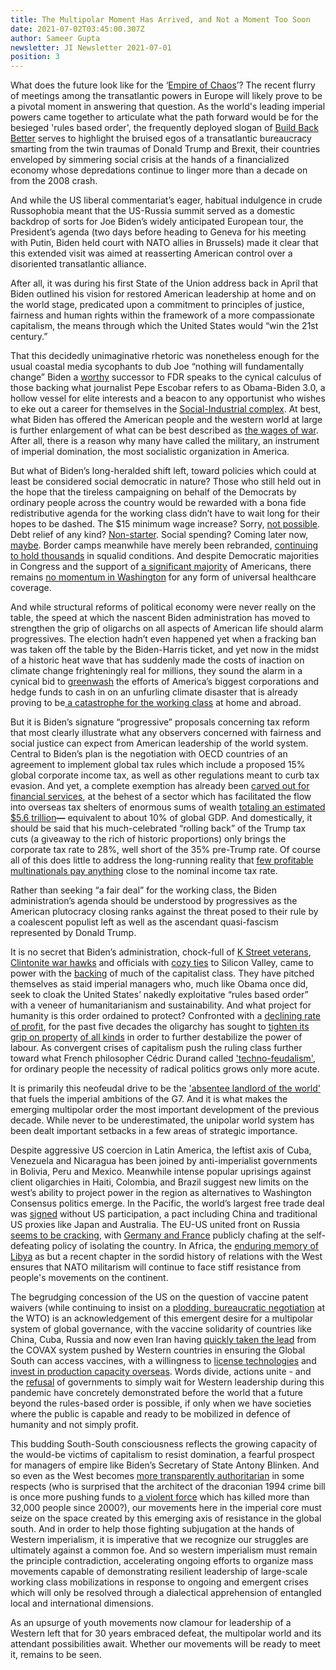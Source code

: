 ```yaml
---
title: The Multipolar Moment Has Arrived, and Not a Moment Too Soon
date: 2021-07-02T03:45:00.307Z
author: Sameer Gupta
newsletter: JI Newsletter 2021-07-01
position: 3
---
```

What does the future look like for the ‘[Empire of Chaos](https://www.counterpunch.org/2014/12/19/empire-of-chaos/)’? The recent flurry of meetings among the transatlantic powers in Europe will likely prove to be a pivotal moment in answering that question. As the world's leading imperial powers came together to articulate what the path forward would be for the besieged 'rules based order', the frequently deployed slogan of [Build Back Better](https://www.whitehouse.gov/briefing-room/statements-releases/2021/06/12/fact-sheet-president-biden-and-g7-leaders-launch-build-back-better-world-b3w-partnership/) serves to highlight the bruised egos of a transatlantic bureaucracy smarting from the twin traumas of Donald Trump and Brexit, their countries enveloped by simmering social crisis at the hands of a financialized economy whose depredations continue to linger more than a decade on from the 2008 crash. 

And while the US liberal commentariat’s eager, habitual indulgence in crude Russophobia meant that the US-Russia summit served as a domestic backdrop of sorts for Joe Biden’s widely anticipated European tour, the President’s agenda (two days before heading to Geneva for his meeting with Putin, Biden held court with NATO allies in Brussels) made it clear that this extended visit was aimed at reasserting American control over a disoriented transatlantic alliance.

After all, it was during his first State of the Union address back in April that Biden outlined his vision for restored American leadership at home and on the world stage, predicated upon a commitment to principles of justice, fairness and human rights within the framework of a more compassionate capitalism, the means through which the United States would “win the 21st century.” 

That this decidedly unimaginative rhetoric was nonetheless enough for the usual coastal media sycophants to dub Joe “nothing will fundamentally change” Biden a [worthy](https://www.nytimes.com/2021/04/12/opinion/biden-fdr-new-deal.html) successor to FDR speaks to the cynical calculus of those backing what journalist Pepe Escobar refers to as Obama-Biden 3.0, a hollow vessel for elite interests and a beacon to any opportunist who wishes to eke out a career for themselves in the [Social-Industrial complex](https://archive.org/details/TheSocial-industrialComplex/page/n3/mode/2up). At best, what Biden has offered the American people and the western world at large is further enlargement of what can be best described as [the wages of war](https://journals.openedition.org/lisa/5371?lang=en). After all, there is a reason why many have called the military, an instrument of imperial domination, the most socialistic organization in America.

But what of Biden’s long-heralded shift left, toward policies which could at least be considered social democratic in nature? Those who still held out in the hope that the tireless campaigning on behalf of the Democrats by ordinary people across the country would be rewarded with a bona fide redistributive agenda for the working class didn’t have to wait long for their hopes to be dashed. The $15 minimum wage increase? [](https://www.theguardian.com/commentisfree/2021/mar/01/joe-biden-minimum-wage-democrats)Sorry, [not possible](https://www.theguardian.com/commentisfree/2021/mar/01/joe-biden-minimum-wage-democrats). Debt relief of any kind? [Non-starter](https://www.counterpunch.org/2021/06/11/bidens-broken-promises-spell-hard-times-ahead/). Social spending? Coming later now, [maybe](https://www.usnews.com/news/politics/articles/2021-06-29/biden-sells-human-infrastructure-plan-despite-imperiled-bipartisan-package). Border camps meanwhile have merely been rebranded, [continuing to hold thousands](https://www.bbc.com/news/world-us-canada-57561760) in squalid conditions. And despite Democratic majorities in Congress and the support of [a significant majority](https://www.cnbc.com/2021/05/26/health-care-news-democrats-murray-pallone-to-create-public-option-bill.html) of Americans, there remains [no momentum in Washington](https://www.nbcnews.com/politics/joe-biden/health-insurance-public-option-might-be-fizzling-left-ok-n1269571) for any form of universal healthcare coverage. 

And while structural reforms of political economy were never really on the table, the speed at which the nascent Biden administration has moved to strengthen the grip of oligarchs on all aspects of American life should alarm progressives. The election hadn’t even happened yet when a fracking ban was taken off the table by the Biden-Harris ticket, and yet now in the midst of a historic heat wave that has suddenly made the costs of inaction on climate change frighteningly real for millions, they sound the alarm in a cynical bid to [greenwash](https://monthlyreview.org/2008/11/01/capitalist-and-socialist-responses-to-the-ecological-crisis/) the efforts of America’s biggest corporations and hedge funds to cash in on an unfurling climate disaster that is already proving to be[ a catastrophe for the working class](https://inthesetimes.com/article/climate-change-heat-wave-pacific-northwest-workers-rights-unions-farm-construction) at home and abroad. 

But it is Biden’s signature “progressive” proposals concerning tax reform that most clearly illustrate what any observers concerned with fairness and social justice can expect from American leadership of the world system. Central to Biden’s plan is the negotiation with OECD countries of an agreement to implement global tax rules which include a proposed 15% global corporate income tax, as well as other regulations meant to curb tax evasion. And yet, a complete exemption has already been [carved out for financial services](https://www.ft.com/content/f10b3e92-03e9-402b-9462-237f53b4d140), at the behest of a sector which has facilitated the flow into overseas tax shelters of enormous sums of wealth [totaling an estimated $5.6 trillion](https://thetricontinental.org/working-document-1/)***—*** equivalent to about 10% of global GDP. And domestically, it should be said that his much-celebrated “rolling back” of the Trump tax cuts (a giveaway to the rich of historic proportions) only brings the corporate tax rate to 28%, well short of the 35% pre-Trump rate. Of course all of this does little to address the long-running reality that [few profitable multinationals pay anything](https://www.washingtonpost.com/business/2021/04/05/corporations-federal-taxes/) close to the nominal income tax rate.    

Rather than seeking “a fair deal” for the working class, the Biden administration’s agenda should be understood by progressives as the American plutocracy closing ranks against the threat posed to their rule by a coalescent populist left as well as the ascendant quasi-fascism represented by Donald Trump. 

It is no secret that Biden’s administration, chock-full of [K Street veterans](https://www.politico.com/news/2020/11/23/westexec-advisors-biden-cabinet-440072), [Clintonite war hawks](https://www.indianpunchline.com/biden-wants-to-remain-engaged-with-russia-china/) and officials with [cozy ties](https://prospect.org/power/when-the-pentagon-visits-silicon-valley-apple-google-palantir/) to Silicon Valley, came to power with the [backing](https://www.npr.org/2020/08/17/902626429/wall-streets-big-money-is-betting-on-biden-and-democrats-in-2020) of much of the capitalist class. They have pitched themselves as staid imperial managers who, much like Obama once did, seek to cloak the United States’ nakedly exploitative “rules based order” with a veneer of humanitarianism and sustainability. And what project for humanity is this order ordained to protect? Confronted with a [declining rate of profit](https://monthlyreview.org/2021/01/01/the-contagion-of-capital/), for the past five decades the oligarchy has sought to [tighten its grip on property](https://www.jstor.org/stable/4394763) [of all kinds](https://www.theatlantic.com/technology/archive/2019/02/single-family-landlords-wall-street/582394/) in order to further destabilize the power of labour. As convergent crises of capitalism push the ruling class further toward what French philosopher Cédric Durand called ['techno-feudalism'](https://www.editionsladecouverte.fr/technofeodalisme-9782355221156), for ordinary people the necessity of radical politics grows only more acute.

It is primarily this neofeudal drive to be the ['absentee landlord of the world'](https://www.nakedcapitalism.com/2021/05/michael-hudson-on-american-as-absentee-landlord-on-the-greyzone-biden-administration-new-cold-war-super-imperialism-dollar-weaponization.html) that fuels the imperial ambitions of the G7. And it is what makes the emerging multipolar order the most important development of the previous decade. While never to be underestimated, the unipolar world system has been dealt important setbacks in a few areas of strategic importance. 

Despite aggressive US coercion in Latin America, the leftist axis of Cuba, Venezuela and Nicaragua has been joined by anti-imperialist governments in Bolivia, Peru and Mexico. Meanwhile intense popular uprisings against client oligarchies in Haiti, Colombia, and Brazil suggest new limits on the west’s ability to project power in the region as alternatives to Washington Consensus politics emerge. In the Pacific, the world’s largest free trade deal was [signed](http://www.china.org.cn/world/2021-06/26/content_77589219.htm) without US participation, a pact including China and traditional US proxies like Japan and Australia. The EU-US united front on Russia [seems to be cracking](https://peoplesdispatch.org/2021/04/06/why-ukraines-borders-are-back-at-the-center-of-geopolitics/), with [Germany and France](https://www.theglobeandmail.com/world/article-france-germany-drop-plans-for-russia-summit-after-eu-outcry-2/) publicly chafing at the self-defeating policy of isolating the country. In Africa, the [enduring memory of Libya](https://www.blackstarnews.com/global-politics/africa/dont-allow-another-us-nato-libya-in-the-horn-of-africa.html) as but a recent chapter in the sordid history of relations with the West ensures that NATO militarism will continue to face stiff resistance from people's movements on the continent. 

The begrudging concession of the US on the question of vaccine patent waivers (while continuing to insist on a [plodding, bureaucratic negotiation](https://www.indianpunchline.com/bidens-decision-on-trips-waiver-is-political-theatre-india-cannot-pin-hopes-on-it/) at the WTO) is an acknowledgement of this emergent desire for a multipolar system of global governance, with the vaccine solidarity of countries like China, Cuba, Russia and now even Iran having [quickly taken the lead](https://mronline.org/2021/04/02/the-vaccine-must-be-a-common-good-for-humanity/) from the COVAX system pushed by Western countries in ensuring the Global South can access vaccines, with a willingness to [license technologies](https://www.businesstoday.in/latest/world/story/russia-only-nation-ready-to-transfer-covid-19-vaccine-tech-vladimir-putin-298304-2021-06-06) and [invest in production capacity overseas](https://healthpolicy-watch.news/russia-and-chinas-bilateral-vaccine/). Words divide, actions unite - and the [refusal](https://progressive.international/wire/2021-06-18-after-failure-of-g7-global-south-countries-come-together-to-end-the-pandemic-with-solidarity-not-charity/en) of governments to simply wait for Western leadership during this pandemic have concretely demonstrated before the world that a future beyond the rules-based order is possible, if only when we have societies where the public is capable and ready to be mobilized in defence of humanity and not simply profit. 

This budding South-South consciousness reflects the growing capacity of the would-be victims of capitalism to resist domination, a fearful prospect for managers of empire like Biden’s Secretary of State Antony Blinken. And so even as the West becomes [more transparently authoritarian](https://unlimitedhangout.com/2021/06/investigative-reports/who-is-a-terrorist-in-bidens-america/) in some respects (who is surprised that the architect of the draconian 1994 crime bill is once more pushing funds to [a violent force](https://www.democracynow.org/2021/6/1/report_police_killings_people_of_color) which has killed more than 32,000 people since 2000?), our movements here in the imperial core must seize on the space created by this emerging axis of resistance in the global south. And in order to help those fighting subjugation at the hands of Western imperialism, it is imperative that we recognize our struggles are ultimately against a common foe. And so western imperialism must remain the principle contradiction, accelerating ongoing efforts to organize mass movements capable of demonstrating resilient leadership of large-scale working class mobilizations in response to ongoing and emergent crises which will only be resolved through a dialectical apprehension of entangled local and international dimensions. 

As an upsurge of youth movements now clamour for leadership of a Western left that for 30 years embraced defeat, the multipolar world and its attendant possibilities await. Whether our movements will be ready to meet it, remains to be seen.